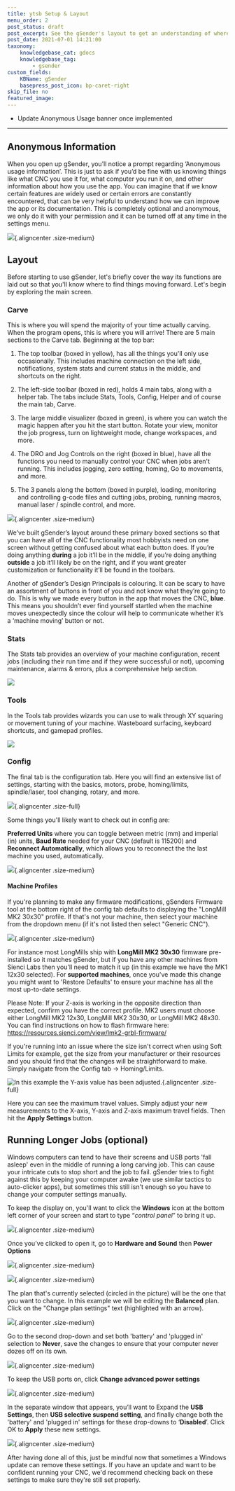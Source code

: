 ```yaml
---
title: ytsb Setup & Layout
menu_order: 2
post_status: draft
post_excerpt: See the gSender's layout to get an understanding of where tools and features are located and where you can go to change your settings or setup your CNC.
post_date: 2021-07-01 14:21:00
taxonomy:
    knowledgebase_cat: gdocs
    knowledgebase_tag:
        - gsender
custom_fields:
    KBName: gSender
    basepress_post_icon: bp-caret-right
skip_file: no
featured_image: 
---
```


- Update Anonymous Usage banner once implemented

---

## Anonymous Information

When you open up gSender, you’ll notice a prompt regarding ‘Anonymous usage information’. This is just to ask if you’d be fine with us knowing things like what CNC you use it for, what computer you run it on, and other information about how you use the app. You can imagine that if we know certain features are widely used or certain errors are constantly encountered, that can be very helpful to understand how we can improve the app or its documentation. This is completely optional and anonymous, we only do it with your permission and it can be turned off at any time in the settings menu.

![](/_images/_gsender/_setup/gs_se_anonymous-info.jpg){.aligncenter .size-medium}

## Layout

Before starting to use gSender, let's briefly cover the way its functions are laid out so that you'll know where to find things moving forward. Let's begin by exploring the main screen.

### Carve

This is where you will spend the majority of your time actually carving. When the program opens, this is where you will arrive! There are 5 main sections to the Carve tab. Beginning at the top bar:

1. The top toolbar (boxed in yellow), has all the things you'll only use occasionally. This includes machine connection on the left side, notifications, system stats and current status in the middle, and shortcuts on the right.

1. The left-side toolbar (boxed in red), holds 4 main tabs, along with a helper tab. The tabs include Stats, Tools, Config, Helper and of course the main tab, Carve.

1. The large middle visualizer (boxed in green), is where you can watch the magic happen after you hit the start button. Rotate your view, monitor the job progress, turn on lightweight mode, change workspaces, and more.

1. The DRO and Jog Controls on the right (boxed in blue), have all the functions you need to manually control your CNC when jobs aren't running. This includes jogging, zero setting, homing, Go to movements, and more.

1. The 3 panels along the bottom (boxed in purple), loading, monitoring and controlling g-code files and cutting jobs, probing, running macros, manual laser / spindle control, and more.

![](/_images/_gsender/_setup/gs_set_maincarve.jpg){.aligncenter .size-medium}

We’ve built gSender’s layout around these primary boxed sections so that you can have all of the CNC functionality most hobbyists need on one screen without getting confused about what each button does. If you’re doing anything **during** a job it’ll be in the middle, if you’re doing anything **outside** a job it’ll likely be on the right, and if you want greater customization or functionality it’ll be found in the toolbars.

Another of gSender’s Design Principals is colouring. It can be scary to have an assortment of buttons in front of you and not know what they’re going to do. This is why we made every button in the app that moves the CNC, **blue**. This means you shouldn’t ever find yourself startled when the machine moves unexpectedly since the colour will help to communicate whether it’s a ‘machine moving’ button or not.

### Stats

The Stats tab provides an overview of your machine configuration, recent jobs (including their run time and if they were successful or not), upcoming maintenance, alarms & errors, plus a comprehensive help section.

![](/_images/_gsender/_setup/gs_set_mainstats.jpg)

### Tools

In the Tools tab provides wizards you can use to walk through XY squaring or movement tuning of your machine. Wasteboard surfacing, keyboard shortcuts, and gamepad profiles.

![](/_images/_gsender/_setup/gs_set_maintools.jpg)

### Config

The final tab is the configuration tab. Here you will find an extensive list of settings, starting with the basics, motors, probe, homing/limits, spindle/laser, tool changing, rotary, and more.

![](/_images/_gsender/_setup/gs_set_configlist.gif){.aligncenter .size-full}

Some things you'll likely want to check out in config are:

**Preferred Units** where you can toggle between metric (mm) and imperial (in) units, **Baud Rate** needed for your CNC (default is 115200) and **Reconnect Automatically**, which allows you to reconnect the the last machine you used, automatically.

![](/_images/_gsender/_setup/gs_set_configstart.jpg){.aligncenter .size-medium}

#### Machine Profiles

If you're planning to make any firmware modifications, gSenders Firmware tool at the bottom right of the config tab defaults to displaying the "LongMill MK2 30x30" profile. If that's not your machine, then select your machine from the dropdown menu (if it's not listed then select "Generic CNC").

![](/_images/_gsender/_setup/gs_set_configprofile.jpg){.aligncenter .size-medium}

For instance most LongMills ship with **LongMill MK2 30x30** firmware pre-installed so it matches gSender, but if you have any other machines from Sienci Labs then you'll need to match it up (in this example we have the MK1 12x30 selected). For **supported machines**, once you've made this change you might want to 'Restore Defaults' to ensure your machine has all the most up-to-date settings.

Please Note: If your Z-axis is working in the opposite direction than expected, confirm you have the correct profile. MK2 users must choose either LongMill MK2 12x30, LongMill MK2 30x30, or LongMill MK2 48x30. You can find instructions on how to flash firmware here: <a href="https://resources.sienci.com/view/lmk2-grbl-firmware/" target="_blank" rel="noopener">https://resources.sienci.com/view/lmk2-grbl-firmware/</a>

If you're running into an issue where the size isn't correct when using Soft Limits for example, get the size from your manufacturer or their resources and you should find that the changes will be straightforward to make. Simply navigate from the Config tab -> Homing/Limits.

![](/_images/_gsender/_setup/gs_set_configmaxtravel.jpg "In this example the Y-axis value has been adjusted."){.aligncenter .size-full}

Here you can see the maximum travel values. Simply adjust your new measurements to the X-axis, Y-axis and Z-axis maximum travel fields. Then hit the **Apply Settings** button.

## Running Longer Jobs (optional)

Windows computers can tend to have their screens and USB ports 'fall asleep' even in the middle of running a long carving job. This can cause your intricate cuts to stop short and the job to fail. gSender tries to fight against this by keeping your computer awake (we use similar tactics to auto-clicker apps), but sometimes this still isn't enough so you have to change your computer settings manually.

To keep the display on, you'll want to click the **Windows** icon at the bottom left corner of your screen and start to type “<em>control panel</em>” to bring it up.

![](/_images/_gsender/_setup/gs_se_awake-control-panel.jpg){.aligncenter .size-medium}

Once you’ve clicked to open it, go to **Hardware and Sound** then **Power Options**

![](/_images/_gsender/_setup/gs_se_awake-hardware-sound.jpg){.aligncenter .size-medium}

![](/_images/_gsender/_setup/gs_se_awake-power-options.jpg){.aligncenter .size-medium}

The plan that's currently selected (circled in the picture) will be the one that you want to change. In this example we will be editing the **Balanced** plan. Click on the "Change plan settings" text (highlighted with an arrow).

![](/_images/_gsender/_setup/gs_se_awake-plan-settings.jpg){.aligncenter .size-medium}

Go to the second drop-down and set both 'battery' and 'plugged in' selection to **Never**, save the changes to ensure that your computer never dozes off on its own.

![](/_images/_gsender/_setup/gs_se_awake-never-sleep.jpg){.aligncenter .size-medium}

To keep the USB ports on, click **Change advanced power settings**

![](/_images/_gsender/_setup/gs_se_awake-advanced.jpg){.aligncenter .size-medium}

In the separate window that appears, you’ll want to Expand the **USB Settings**, then **USB selective suspend setting**, and finally change both the 'battery' and 'plugged in' settings for these drop-downs to ‘**Disabled**’. Click OK to **Apply** these new settings.

![](/_images/_gsender/_setup/gs_se_awake-usb.jpg){.aligncenter .size-medium}

After having done all of this, just be mindful now that sometimes a Windows update can remove these settings. If you have an update and want to be confident running your CNC, we'd recommend checking back on these settings to make sure they're still set properly.
